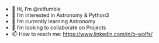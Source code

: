 - 👋 Hi, I’m @nitfumble
- 👀 I’m interested in Astronomy & Python3
- 🌱 I’m currently learning Astronomy
- 💞️ I’m looking to collaborate on Projects 
- 📫 How to reach me: https://www.linkedin.com/in/b-wolfs/

<!---
nitfumble/nitfumble is a ✨ special ✨ repository because its `README.md` (this file) appears on your GitHub profile.
You can click the Preview link to take a look at your changes.
--->
